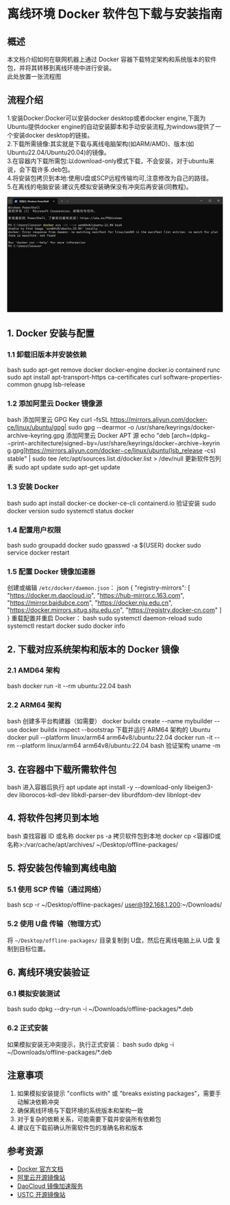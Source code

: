 
# 离线环境 Docker 软件包下载与安装指南

## 概述

本文档介绍如何在联网机器上通过 Docker 容器下载特定架构和系统版本的软件包，并将其转移到离线环境中进行安装。  
此处放置一张流程图

## 流程介绍
1.安装Docker:Docker可以安装docker desktop或者docker engine,下面为Ubuntu提供docker engine的自动安装脚本和手动安装流程,为windows提供了一个安装docker desktop的链接。  
2.下载所需镜像:其实就是下载与离线电脑架构(如ARM/AMD)、版本(如Ubuntu22.04/Ubuntu20.04)的镜像。  
3.在容器内下载所需包:以download-only模式下载，不会安装，对于ubuntu来说，会下载许多.deb包。  
4.将安装包拷贝到本地:使用U盘或SCP远程传输均可,注意修改为自己的路径。  
5.在离线的电脑安装:建议先模拟安装确保没有冲突后再安装(同教程)。  

![img1](https://github.com/WangYiNingbigdatabase/test/blob/main/%E5%B1%8F%E5%B9%95%E6%88%AA%E5%9B%BE%202025-10-03%20164645.png)
## 1. Docker 安装与配置

### 1.1 卸载旧版本并安装依赖
bash
sudo apt-get remove docker docker-engine docker.io containerd runc
sudo apt install apt-transport-https ca-certificates curl software-properties-common gnupg lsb-release
### 1.2 添加阿里云 Docker 镜像源
bash
添加阿里云 GPG Key
curl -fsSL https://mirrors.aliyun.com/docker-ce/linux/ubuntu/gpg| sudo gpg --dearmor -o /usr/share/keyrings/docker-archive-keyring.gpg
添加阿里云 Docker APT 源
echo "deb [arch=(dpkg−−print−architecture)signed−by=/usr/share/keyrings/docker−archive−keyring.gpg]https://mirrors.aliyun.com/docker−ce/linux/ubuntu(lsb_release -cs) stable" | sudo tee /etc/apt/sources.list.d/docker.list > /dev/null
更新软件包列表
sudo apt update
sudo apt-get update
### 1.3 安装 Docker
bash
sudo apt install docker-ce docker-ce-cli containerd.io
验证安装
sudo docker version
sudo systemctl status docker
### 1.4 配置用户权限
bash
sudo groupadd docker
sudo gpasswd -a ${USER} docker
sudo service docker restart
### 1.5 配置 Docker 镜像加速器
创建或编辑 `/etc/docker/daemon.json`：
json
{
"registry-mirrors": [
"https://docker.m.daocloud.io",
"https://hub-mirror.c.163.com",
"https://mirror.baidubce.com",
"https://docker.nju.edu.cn",
"https://docker.mirrors.sjtug.sjtu.edu.cn",
"https://registry.docker-cn.com"
]
}
重载配置并重启 Docker：
bash
sudo systemctl daemon-reload
sudo systemctl restart docker
sudo docker info
## 2. 下载对应系统架构和版本的 Docker 镜像

### 2.1 AMD64 架构
bash
docker run -it --rm ubuntu:22.04 bash
### 2.2 ARM64 架构
bash
创建多平台构建器（如需要）
docker buildx create --name mybuilder --use
docker buildx inspect --bootstrap
下载并运行 ARM64 架构的 Ubuntu
docker pull --platform linux/arm64 arm64v8/ubuntu:22.04
docker run -it --rm --platform linux/arm64 arm64v8/ubuntu:22.04 bash
验证架构
uname -m
## 3. 在容器中下载所需软件包
bash
进入容器后执行
apt update
apt install -y --download-only libeigen3-dev liborocos-kdl-dev libkdl-parser-dev liburdfdom-dev libnlopt-dev
## 4. 将软件包拷贝到本地
bash
查找容器 ID 或名称
docker ps -a
拷贝软件包到本地
docker cp <容器ID或名称>:/var/cache/apt/archives/ ~/Desktop/offline-packages/
## 5. 将安装包传输到离线电脑

### 5.1 使用 SCP 传输（通过网络）
bash
scp -r ~/Desktop/offline-packages/ user@192.168.1.200:~/Downloads/
### 5.2 使用 U盘 传输（物理方式）
将 `~/Desktop/offline-packages/` 目录复制到 U盘，然后在离线电脑上从 U盘 复制到目标位置。

## 6. 离线环境安装验证

### 6.1 模拟安装测试
bash
sudo dpkg --dry-run -i ~/Downloads/offline-packages/*.deb
### 6.2 正式安装
如果模拟安装无冲突提示，执行正式安装：
bash
sudo dpkg -i ~/Downloads/offline-packages/*.deb
## 注意事项

1. 如果模拟安装提示 "conflicts with" 或 "breaks existing packages"，需要手动解决依赖冲突
2. 确保离线环境与下载环境的系统版本和架构一致
3. 对于复杂的依赖关系，可能需要下载并安装所有依赖包
4. 建议在下载前确认所需软件包的准确名称和版本

## 参考资源

- [Docker 官方文档](https://docs.docker.com/)
- [阿里云开源镜像站](https://mirrors.aliyun.com/)
- [DaoCloud 镜像加速服务](https://github.com/DaoCloud/public-image-mirror)
- [USTC 开源镜像站](https://mirrors.ustc.edu.cn/)
